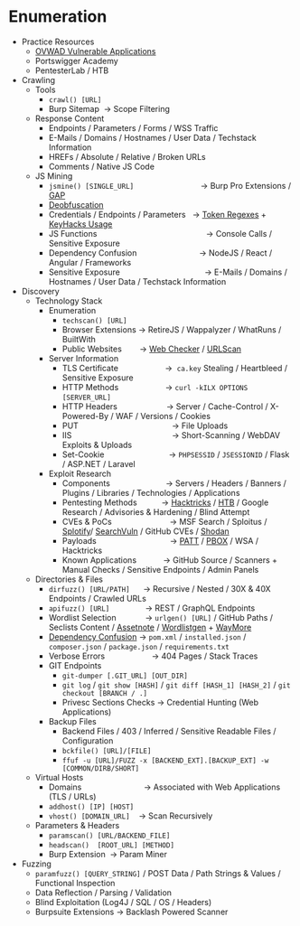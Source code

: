 # Enumeration
*   Practice Resources
    *   [OVWAD Vulnerable Applications](https://owasp.org/www-project-vulnerable-web-applications-directory/)
    *   Portswigger Academy
    *   PentesterLab / HTB
*   Crawling
    *   Tools
        *   `crawl() [URL]`
        *   Burp Sitemap  → Scope Filtering
    *   Response Content
        *   Endpoints / Parameters / Forms / WSS Traffic
        *   E-Mails / Domains / Hostnames / User Data / Techstack Information
        *   HREFs / Absolute / Relative / Broken URLs
        *   Comments / Native JS Code
    *   JS Mining
        *   `jsmine() [SINGLE_URL]`                              → Burp Pro Extensions / [GAP](https://github.com/xnl-h4ck3r/GAP-Burp-Extension) 
        *   [Deobfuscation](http://deobfuscate.io)
        *   Credentials / Endpoints / Parameters   → [Token Regexes](https://github.com/mazen160/secrets-patterns-db) + [KeyHacks Usage](https://github.com/streaak/keyhacks)
        *   JS Functions                                                 → Console Calls / Sensitive Exposure
        *   Dependency Confusion                            → NodeJS / React / Angular / Frameworks
        *   Sensitive Exposure                                      → E-Mails / Domains / Hostnames / User Data / Techstack Information
*   Discovery
    *   Technology Stack
        *   Enumeration
            *   `techscan() [URL]`
            *   Browser Extensions → RetireJS / Wappalyzer / WhatRuns / BuiltWith
            *   Public Websites        → [Web Checker](https://web-check.xyz/) / [URLScan](https://urlscan.io/)
        *   Server Information
            *   TLS Certificate                     →  `ca.key` Stealing / Heartbleed / Sensitive Exposure
            *   HTTP Methods                     → `curl -kILX OPTIONS [SERVER_URL]` 
            *   HTTP Headers                      → Server / Cache-Control / X-Powered-By / WAF / Versions / Cookies
            *   PUT                                          → File Uploads
            *   IIS                                             → Short-Scanning / WebDAV Exploits & Uploads
            *   Set-Cookie                             → `PHPSESSID` / `JSESSIONID` / Flask / ASP.NET / Laravel
        *   Exploit Research
            *   Components                         → Servers / Headers / Banners / Plugins / Libraries / Technologies / Applications
            *   Pentesting Methods           → [Hacktricks](https://book.hacktricks.xyz/network-services-pentesting/pentesting-web) / [HTB](https://academy.hackthebox.com/module/details/113) / Google Research / Advisories & Hardening / Blind Attempt
            *   CVEs & PoCs                          → MSF Search / Sploitus / [Splotify](https://sploitify.haxx.it/#)/ [SearchVuln](https://search-vulns.com/) / GitHub CVEs / [Shodan](https://exploits.shodan.io/welcome)
            *   Payloads                                 → [PATT](https://github.com/swisskyrepo/PayloadsAllTheThings) / [PBOX](https://github.com/payloadbox) / WSA / Hacktricks
            *   Known Applications            → GitHub Source / Scanners + Manual Checks / Sensitive Endpoints / Admin Panels
    *   Directories & Files
        *   `dirfuzz() [URL/PATH]`      → Recursive / Nested / 30X & 40X Endpoints / Crawled URLs
        *   `apifuzz() [URL]`                → REST / GraphQL Endpoints
        *   Wordlist Selection             → `urlgen() [URL]` / GitHub Paths / Seclists Content / [Assetnote](https://wordlists.assetnote.io/) / [Wordlistgen](https://github.com/ameenmaali/wordlistgen) + [WayMore](https://github.com/xnl-h4ck3r/waymore)
        *   [Dependency Confusion](https://github.com/visma-prodsec/confused) → `pom.xml` / `installed.json` / `composer.json` / `package.json` / `requirements.txt`
        *   Verbose Errors                     → 404 Pages / Stack Traces
        *   GIT Endpoints
            *   `git-dumper [.GIT_URL] [OUT_DIR]`
            *   `git log` / `git show [HASH]` / `git diff [HASH_1] [HASH_2]` / `git checkout [BRANCH / .]`
            *   Privesc Sections Checks → Credential Hunting (Web Applications)
        *   Backup Files
            *   Backend Files / 403 / Inferred / Sensitive Readable Files / Configuration
            *   `bckfile() [URL]/[FILE]`
            *   `ffuf -u [URL]/FUZZ -x [BACKEND_EXT].[BACKUP_EXT] -w [COMMON/DIRB/SHORT]`
    *   Virtual Hosts
        *   Domains                            → Associated with Web Applications (TLS / URLs)
        *   `addhost() [IP] [HOST]`
        *   `vhost() [DOMAIN_URL]`    → Scan Recursively
    *   Parameters & Headers
        *   `paramscan() [URL/BACKEND_FILE]`
        *   `headscan()  [ROOT_URL] [METHOD]`
        *   Burp Extension  → Param Miner
*   Fuzzing
    *   `paramfuzz() [QUERY_STRING]` / POST Data / Path Strings & Values / Functional Inspection
    *   Data Reflection / Parsing / Validation
    *   Blind Exploitation (Log4J / SQL / OS / Headers)
    *   Burpsuite Extensions → Backlash Powered Scanner